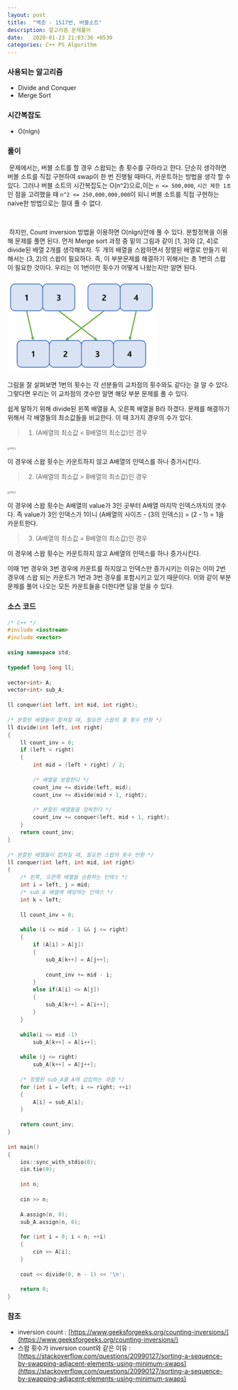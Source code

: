 ```yaml
---
layout: post
title:  "백준 - 1517번, 버블소트"
description: 알고리즘 문제풀이
date:   2020-01-23 21:03:36 +0530
categories: C++ PS Algorithm
---
```

### 사용되는 알고리즘

- Divide and Conquer
- Merge Sort

### 시간복잡도

- O(nlgn)

### 풀이

​	문제에서는, 버블 소트를 할 경우 스왑되는 총 횟수를 구하라고 한다.  단순히 생각하면 버블 소트를 직접 구현하여 swap이 한 번 진행될 때마다, 카운트하는 방법을 생각 할 수 있다. 그러나 버블 소트의 시간복잡도는 O(n^2)으로,이는 `n <= 500,000`, `시간 제한 1초` 인 점을 고려했을 때 `n^2 <= 250,000,000,000`이 되니 버블 소트를 직접 구현하는 naive한 방법으로는 절대 풀 수 없다.

​	

​	하지만, Count inversion 방법을 이용하면 O(nlgn)안에 풀 수 있다. 분할정복을 이용해 문제를 풀면 된다. 먼저 Merge sort 과정 중 밑의 그림과 같이 [1, 3]와 [2, 4]로 divide된 배열 2개를 생각해보자.  두 개의 배열을 스왑하면서 정렬된 배열로 만들기 위해서는 (3, 2)의 스왑이 필요하다. 즉, 이 부분문제를 해결하기 위해서는 총 1번의 스왑이 필요한 것이다.  우리는 이 1번이란 횟수가 어떻게 나왔는지만 알면 된다.

<img src="\assets\images\2020-01-21-백준 - 1517번, 버블소트\1517_1.png" alt="1517_1" style="zoom:33%;" />

그림을 잘 살펴보면 1번의 횟수는 각 선분들의 교차점의 횟수와도 같다는 걸 알 수 있다. 그렇다면 우리는 이 교차점의 갯수만 알면 해당 부분 문제를 풀 수 있다. 

쉽게 말하기 위해 divide된 왼쪽 배열을 A, 오른쪽 배열을 B라 하겠다. 문제를 해결하기 위해서 각 배열들의 최소값들을 비교한다. 이 때 3가지 경우의 수가 있다.



> 1. (A배열의 최소값 < B배열의 최소값)인 경우

<img src="C:\Users\82109\Desktop\luceinaltis.github.io\assets\images\2020-01-21-백준 - 1517번, 버블소트\1517_2.png" alt="1517_2" style="zoom:33%;" />

이 경우에 스왑 횟수는 카운트하지 않고 A배열의 인덱스를 하나 증가시킨다.

> 2. (A배열의 최소값 > B배열의 최소값)인 경우

<img src="C:\Users\82109\Desktop\luceinaltis.github.io\assets\images\2020-01-21-백준 - 1517번, 버블소트\1517_3.png" alt="1517_3" style="zoom:33%;" />

이 경우에 스왑 횟수는 A배열의 value가 3인 곳부터 A배열 마지막 인덱스까지의 갯수다. 즉 value가 3인 인덱스가 1이니 (A배열의 사이즈 - (3의 인덱스)) = (2 - 1) = 1을 카운트한다.

> 3. (A배열의 최소값 = B배열의 최소값)인 경우

이 경우에 스왑 횟수는 카운트하지 않고 A배열의 인덱스를 하나 증가시킨다.



이때 1번 경우와 3번 경우에 카운트를 하지않고 인덱스만 증가시키는 이유는 이미 2번 경우에 스왑 되는 카운트가 1번과 3번 경우를 포함시키고 있기 때문이다. 이와 같이 부분 문제를 풀어 나오는 모든 카운트들을 더한다면 답을 얻을 수 있다. 

### 소스 코드

```c++
/* C++ */
#include <iostream>
#include <vector>

using namespace std;

typedef long long ll;

vector<int> A;
vector<int> sub_A;

ll conquer(int left, int mid, int right);

/* 분할된 배열들이 합쳐질 때, 필요한 스왑의 총 횟수 반환 */
ll divide(int left, int right)
{
	ll count_inv = 0;
	if (left < right)
	{
		int mid = (left + right) / 2;
		
		/* 배열을 분할한다 */
		count_inv += divide(left, mid);
		count_inv += divide(mid + 1, right);

		/* 분할된 배열들을 정복한다 */
		count_inv += conquer(left, mid + 1, right);
	}
	return count_inv;
}

/* 분할된 배열들이 합쳐질 때, 필요한 스왑의 횟수 반환 */
ll conquer(int left, int mid, int right)
{
	/* 왼쪽, 오른쪽 배열을 순환하는 인덱스 */
	int i = left, j = mid;
	/* sub_A 배열에 해당하는 인덱스 */
	int k = left;

	ll count_inv = 0;

	while (i <= mid - 1 && j <= right)
	{
		if (A[i] > A[j])
		{
			sub_A[k++] = A[j++];

			count_inv += mid - i;
		}
		else if(A[i] <= A[j])
		{
			sub_A[k++] = A[i++];
		}
	}

	while(i <= mid -1)
		sub_A[k++] = A[i++];

	while (j <= right)
		sub_A[k++] = A[j++];

	/* 정렬된 sub_A를 A에 삽입하는 과정 */
	for (int i = left; i <= right; ++i)
	{
		A[i] = sub_A[i];
	}

	return count_inv;
}

int main()
{
	ios::sync_with_stdio(0);
	cin.tie(0);

	int n;

	cin >> n;

	A.assign(n, 0);
	sub_A.assign(n, 0);

	for (int i = 0; i < n; ++i)
	{
		cin >> A[i];
	}

	cout << divide(0, n - 1) << '\n';

	return 0;
}
```

### 참조

- inversion count : [https://www.geeksforgeeks.org/counting-inversions/](https://www.geeksforgeeks.org/counting-inversions/)
- 스왑 횟수가 inversion count와 같은 이유 : [https://stackoverflow.com/questions/20990127/sorting-a-sequence-by-swapping-adjacent-elements-using-minimum-swaps](https://stackoverflow.com/questions/20990127/sorting-a-sequence-by-swapping-adjacent-elements-using-minimum-swaps)